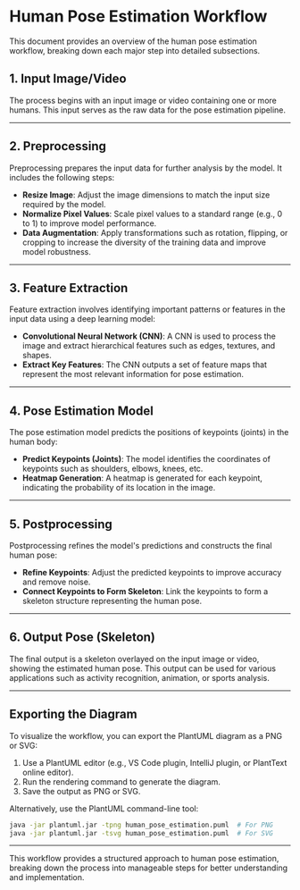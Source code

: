 # Human Pose Estimation Workflow

This document provides an overview of the human pose estimation workflow, breaking down each major step into detailed subsections.

## 1. Input Image/Video
The process begins with an input image or video containing one or more humans. This input serves as the raw data for the pose estimation pipeline.

---

## 2. Preprocessing
Preprocessing prepares the input data for further analysis by the model. It includes the following steps:
- **Resize Image**: Adjust the image dimensions to match the input size required by the model.
- **Normalize Pixel Values**: Scale pixel values to a standard range (e.g., 0 to 1) to improve model performance.
- **Data Augmentation**: Apply transformations such as rotation, flipping, or cropping to increase the diversity of the training data and improve model robustness.

---

## 3. Feature Extraction
Feature extraction involves identifying important patterns or features in the input data using a deep learning model:
- **Convolutional Neural Network (CNN)**: A CNN is used to process the image and extract hierarchical features such as edges, textures, and shapes.
- **Extract Key Features**: The CNN outputs a set of feature maps that represent the most relevant information for pose estimation.

---

## 4. Pose Estimation Model
The pose estimation model predicts the positions of keypoints (joints) in the human body:
- **Predict Keypoints (Joints)**: The model identifies the coordinates of keypoints such as shoulders, elbows, knees, etc.
- **Heatmap Generation**: A heatmap is generated for each keypoint, indicating the probability of its location in the image.

---

## 5. Postprocessing
Postprocessing refines the model's predictions and constructs the final human pose:
- **Refine Keypoints**: Adjust the predicted keypoints to improve accuracy and remove noise.
- **Connect Keypoints to Form Skeleton**: Link the keypoints to form a skeleton structure representing the human pose.

---

## 6. Output Pose (Skeleton)
The final output is a skeleton overlayed on the input image or video, showing the estimated human pose. This output can be used for various applications such as activity recognition, animation, or sports analysis.

---

## Exporting the Diagram
To visualize the workflow, you can export the PlantUML diagram as a PNG or SVG:
1. Use a PlantUML editor (e.g., VS Code plugin, IntelliJ plugin, or PlantText online editor).
2. Run the rendering command to generate the diagram.
3. Save the output as PNG or SVG.

Alternatively, use the PlantUML command-line tool:
```bash
java -jar plantuml.jar -tpng human_pose_estimation.puml  # For PNG
java -jar plantuml.jar -tsvg human_pose_estimation.puml  # For SVG
```

---

This workflow provides a structured approach to human pose estimation, breaking down the process into manageable steps for better understanding and implementation.